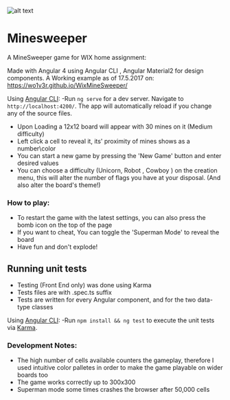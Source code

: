 ![alt text](http://imgur.com/DnMsdIV)
# Minesweeper
A MineSweeper game for WIX home assignment:

Made with Angular 4 using Angular CLI , Angular Material2 for design components.
A Working example as of 17.5.2017 on: https://wo1v3r.github.io/WixMineSweeper/

Using [Angular CLI](https://github.com/angular/angular-cli):
-Run `ng serve` for a dev server. Navigate to `http://localhost:4200/`. The app will automatically reload if you change any of the source files.
- Upon Loading a 12x12 board will appear with 30 mines on it (Medium difficulty)
- Left click a cell to reveal it, its' proximity of mines shows as a number\color
- You can start a new game by pressing the 'New Game' button and enter desired values
- You can choose a difficulty (Unicorn, Robot , Cowboy ) on the creation menu, this will alter the number of flags you have at your disposal. (And also alter the board's theme!)

### How to play:

- To restart the game with the latest settings, you can also press the bomb icon on the top of the page
- If you want to cheat, You can toggle the 'Superman Mode' to reveal the board
- Have fun and don't explode!


## Running unit tests

- Testing (Front End only) was done using Karma
- Tests files are with <Name>.spec.ts suffix 
- Tests are written for every Angular component, and for the two data-type classes

Using [Angular CLI](https://github.com/angular/angular-cli):
-Run `npm install && ng test` to execute the unit tests via [Karma](https://karma-runner.github.io).


### Development Notes:

- The high number of cells available counters the gameplay, therefore I used intuitive color palletes in order to make the game playable on wider boards too
- The game works correctly up to 300x300
- Superman mode some times crashes the browser after 50,000 cells

